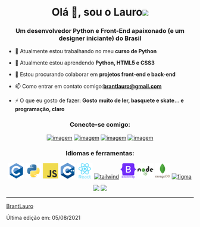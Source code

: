 <h1 align="center"><font style="vertical-align: inherit;"><font style="vertical-align: inherit;">Olá 👋, sou o Lauro</font></font><img height="40" src="https://emoji.gg/assets/emoji/7333-parrotdance.gif"></h1>
<h3 align="center"><font style="vertical-align: inherit;"><font style="vertical-align: inherit;">Um desenvolvedor Python e Front-End apaixonado (e um designer iniciante) do Brasil</font></font></h3>
<ul>
<li>
<p><font style="vertical-align: inherit;"><font style="vertical-align: inherit;">🔭 Atualmente estou trabalhando no meu </font></font><strong><font style="vertical-align: inherit;"><font style="vertical-align: inherit;">curso de Python</font></font></strong></p>
</li>
<li>
<p><font style="vertical-align: inherit;"><font style="vertical-align: inherit;">🌱 Atualmente estou aprendendo </font></font><strong><font style="vertical-align: inherit;"><font style="vertical-align: inherit;">Python, HTML5 e CSS3</font></font></strong></p>
</li>
<li>
<p><font style="vertical-align: inherit;"><font style="vertical-align: inherit;">👯 Estou procurando colaborar em </font></font><strong><font style="vertical-align: inherit;"><font style="vertical-align: inherit;">projetos front-end e back-end</font></font></strong></p>
</li>
<li>
<p><font style="vertical-align: inherit;"><font style="vertical-align: inherit;">📫 Como entrar em contato comigo:</font></font><strong><a href="mailto:brantlauro@gmail.com"><font style="vertical-align: inherit;"><font style="vertical-align: inherit;">brantlauro@gmail.com</font></font></a></strong></p>
</li>
<li>
<p><font style="vertical-align: inherit;"><font style="vertical-align: inherit;">⚡ O que eu gosto de fazer: </font></font><strong><font style="vertical-align: inherit;"><font style="vertical-align: inherit;">Gosto muito de ler, basquete e skate… e programação, claro</font></font></strong></p>
</li>
</ul>
<h3 align="center"><font style="vertical-align: inherit;"><font style="vertical-align: inherit;">Conecte-se comigo:</font></font></h3>
<div align="center">
<p><a href="https://www.linkedin.com/in/lauro_brant-1/"><img src="https://img.shields.io/badge/LinkedIn-0077B5?style=for-the-badge&amp;logo=linkedin&amp;logoColor=white" alt="imagem"></a>
<a href="https://www.instagram.com/brantlauro/"><img src="https://img.shields.io/badge/Instagram-E4405F?style=for-the-badge&amp;logo=instagram&amp;logoColor=white" alt="imagem"></a>
<a href="https://twitter.com/brantlauro"><img src="https://img.shields.io/badge/Twitter-1DA1F2?style=for-the-badge&amp;logo=twitter&amp;logoColor=white" alt="imagem"></a>
<a href="mailto:produtor.brantlauro@gmail.com"><img src="https://img.shields.io/badge/Gmail-D14836?style=for-the-badge&amp;logo=gmail&amp;logoColor=white" alt="imagem"></a></p>
</div>
<h3 align="center"><font style="vertical-align: inherit;"><font style="vertical-align: inherit;">Idiomas e ferramentas:</font></font></h3>
<p align="center"> 
  <a target="_blank" href="https://raw.githubusercontent.com/devicons/devicon/master/icons/c/c-original.svg" style="display: inline-block;">
    <img src="https://raw.githubusercontent.com/devicons/devicon/master/icons/c/c-original.svg" alt="c" width="42" height="42" />
  </a>
  <a target="_blank" href="https://raw.githubusercontent.com/devicons/devicon/master/icons/python/python-original.svg" style="display: inline-block;">
    <img src="https://raw.githubusercontent.com/devicons/devicon/master/icons/python/python-original.svg" alt="python" width="42" height="42" />
  </a>
  <a target="_blank" href="https://raw.githubusercontent.com/devicons/devicon/master/icons/javascript/javascript-original.svg" style="display: inline-block;">
    <img src="https://raw.githubusercontent.com/devicons/devicon/master/icons/javascript/javascript-original.svg" alt="javascript" width="42" height="42" />
  </a>
  <a target="_blank" href="https://raw.githubusercontent.com/devicons/devicon/master/icons/cplusplus/cplusplus-original.svg" style="display: inline-block;">
    <img src="https://raw.githubusercontent.com/devicons/devicon/master/icons/cplusplus/cplusplus-original.svg" alt="cplusplus" width="42" height="42" />
  </a>
  <a target="_blank" href="https://raw.githubusercontent.com/devicons/devicon/master/icons/react/react-original-wordmark.svg" style="display: inline-block;">
    <img src="https://raw.githubusercontent.com/devicons/devicon/master/icons/react/react-original-wordmark.svg" alt="react" width="42" height="42" />
  </a>
  <a target="_blank" href="https://www.vectorlogo.zone/logos/tailwindcss/tailwindcss-icon.svg" style="display: inline-block;">
    <img src="https://www.vectorlogo.zone/logos/tailwindcss/tailwindcss-icon.svg" alt="tailwind" width="42" height="42" />
  </a>
  <a target="_blank" href="https://raw.githubusercontent.com/devicons/devicon/master/icons/bootstrap/bootstrap-plain-wordmark.svg" style="display: inline-block;">
    <img src="https://raw.githubusercontent.com/devicons/devicon/master/icons/bootstrap/bootstrap-plain-wordmark.svg" alt="bootstrap" width="42" height="42" />
  </a>
  <a target="_blank" href="https://raw.githubusercontent.com/devicons/devicon/master/icons/nodejs/nodejs-original-wordmark.svg" style="display: inline-block;">
    <img src="https://raw.githubusercontent.com/devicons/devicon/master/icons/nodejs/nodejs-original-wordmark.svg" alt="nodejs" width="42" height="42" />
  </a>
  <a target="_blank" href="https://raw.githubusercontent.com/devicons/devicon/master/icons/mongodb/mongodb-original-wordmark.svg" style="display: inline-block;">
    <img src="https://raw.githubusercontent.com/devicons/devicon/master/icons/mongodb/mongodb-original-wordmark.svg" alt="mongodb" width="42" height="42" />
  </a>
  <a target="_blank" href="https://www.vectorlogo.zone/logos/figma/figma-icon.svg" style="display: inline-block;">
    <img src="https://www.vectorlogo.zone/logos/figma/figma-icon.svg" alt="figma" width="42" height="42" />
  </a>
</p>
<p align="center">
  <img height="150" src="https://github-readme-stats.vercel.app/api?username=BrantLauro&amp;theme=react&amp;show_icons=true&amp;include_all_commits=true">
  <img height="150" src="https://github-readme-stats.vercel.app/api/top-langs/?username=BrantLauro&amp;theme=react&amp;layout=compact">
</p>
<hr>
<p><a href="https://github.com/BrantLauro"><font style="vertical-align: inherit;"><font style="vertical-align: inherit;">BrantLauro</font></font></a></p>
<p><font style="vertical-align: inherit;"><font style="vertical-align: inherit;">Última edição em: 05/08/2021</font></font></p>
